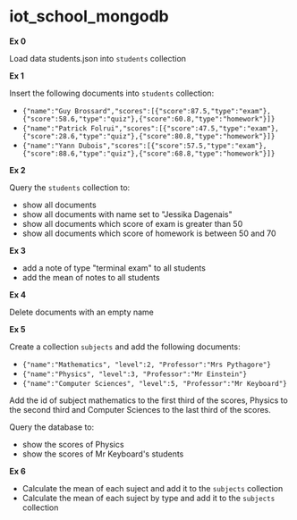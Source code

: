 # iot_school_mongodb

**Ex 0**

Load data students.json into `students` collection

**Ex 1**

Insert the following documents into `students` collection:

- `{"name":"Guy Brossard","scores":[{"score":87.5,"type":"exam"},{"score":58.6,"type":"quiz"},{"score":60.8,"type":"homework"}]}`
- `{"name":"Patrick Folrui","scores":[{"score":47.5,"type":"exam"},{"score":28.6,"type":"quiz"},{"score":80.8,"type":"homework"}]}`
- `{"name":"Yann Dubois","scores":[{"score":57.5,"type":"exam"},{"score":88.6,"type":"quiz"},{"score":68.8,"type":"homework"}]}`

**Ex 2**

Query the `students` collection to:
- show all documents
- show all documents with name set to "Jessika Dagenais"
- show all documents which score of exam is greater than 50
- show all documents which score of homework is between 50 and 70

**Ex 3**

- add a note of type "terminal exam" to all students
- add the mean of notes to all students

**Ex 4**

Delete documents with an empty name

**Ex 5**

Create a collection `subjects` and add the following documents:

- `{"name":"Mathematics", "level":2, "Professor":"Mrs Pythagore"}`
- `{"name":"Physics", "level":3, "Professor":"Mr Einstein"}`
- `{"name":"Computer Sciences", "level":5, "Professor":"Mr Keyboard"}`

Add the id of subject mathematics to the first third of the scores, Physics to the second third and Computer Sciences to the last third of the scores.

Query the database to:
- show the scores of Physics
- show the scores of Mr Keyboard's students

**Ex 6**

- Calculate the mean of each suject and add it to the `subjects` collection
- Calculate the mean of each suject by type and add it to the `subjects` collection